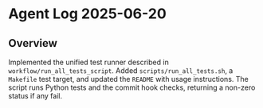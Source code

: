 # Agent Log 2025-06-20

## Overview

Implemented the unified test runner described in `workflow/run_all_tests_script`.
Added `scripts/run_all_tests.sh`, a `Makefile` test target, and updated the
`README` with usage instructions. The script runs Python tests and the commit
hook checks, returning a non-zero status if any fail.
